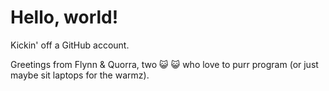 # Hello, world!
Kickin' off a GitHub account.

Greetings from Flynn & Quorra, two 😺 😺  who love to purr program (or just maybe sit laptops for the warmz).
